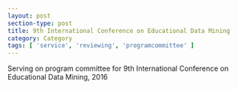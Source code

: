 ```yaml
---
layout: post
section-type: post
title: 9th International Conference on Educational Data Mining
category: Category
tags: [ 'service', 'reviewing', 'programcommittee' ]
---
```

Serving on program committee for 9th International Conference on Educational Data Mining, 2016

